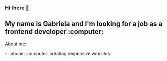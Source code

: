 ### Hi there 👋

<!--
**gabs505/gabs505** is a ✨ _special_ ✨ repository because its `README.md` (this file) appears on your GitHub profile.

Here are some ideas to get you started:

- 🔭 I’m currently working on ...
- 🌱 I’m currently learning ...
- 👯 I’m looking to collaborate on ...
- 🤔 I’m looking for help with ...
- 💬 Ask me about ...
- 📫 How to reach me: ...
- 😄 Pronouns: ...
- ⚡ Fun fact: ...
-->

<h2>My name is Gabriela and I'm looking for a job as a <b>frontend developer</b> :computer: </h2>
<p>About me: </p>
- :iphone: :computer: creating responsive websites 

